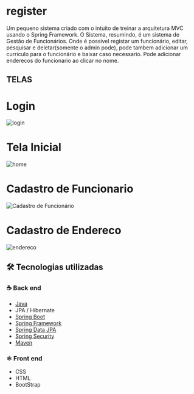 # register
Um pequeno sistema criado com o intuito de treinar a arquitetura MVC usando o Spring Framework. O Sistema, resumindo, é um sistema de Gestão de Funcionários. Onde é possivel registar um funcionário, editar, pesquisar e deletar(somente o admin pode), pode tambem adicionar um currículo para o funcionário e baixar caso necessario. Pode adicionar enderecos do funcionario ao clicar no nome.

## TELAS

# Login
![login](https://user-images.githubusercontent.com/56709665/136373285-fbd79961-5e42-4111-9beb-0cb7022112a9.jpg)

# Tela Inicial
![home](https://user-images.githubusercontent.com/56709665/136374151-109b345c-ece1-42f6-a093-7d023db3940d.jpg)

# Cadastro de Funcionario
![Cadastro de Funcionário](https://user-images.githubusercontent.com/56709665/136374673-85d0a76d-ace0-4d22-9033-853d756c67a4.png)

# Cadastro de Endereco
![endereco](https://user-images.githubusercontent.com/56709665/136374782-7499e9ef-9e77-48ba-bcba-d6a23322654c.jpg)

## 🛠 Tecnologias utilizadas
### :coffee: Back end
- [Java](https://www.oracle.com/br/java/)
- JPA / Hibernate
- [Spring Boot](https://spring.io/projects/spring-boot)
- [Spring Framework](https://spring.io/projects/spring-framework)
- [Spring Data JPA](https://spring.io/projects/spring-data-jpa) 
- [Spring Security](https://spring.io/projects/spring-security)
- [Maven](https://maven.apache.org/)

### ⚛️ Front end
- CSS
- HTML
- BootStrap
